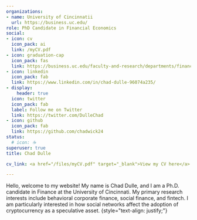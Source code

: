 ```yaml
---
organizations:
- name: University of Cincinnatii
  url: https://business.uc.edu/
role: PhD Candidate in Financial Economics
social:
- icon: cv
  icon_pack: ai
  link: /myCV.pdf
- icon: graduation-cap
  icon_pack: fas
  link: https://business.uc.edu/faculty-and-research/departments/finance/research/phd-students/chadwick-dulle.html
- icon: linkedin
  icon_pack: fab
  link: https://www.linkedin.com/in/chad-dulle-96074a235/
- display:
    header: true
  icon: twitter
  icon_pack: fab
  label: Follow me on Twitter
  link: https://twitter.com/DulleChad
- icon: github
  icon_pack: fab
  link: https://github.com/chadwick24
status:
  # icon: ☕️
superuser: true
title: Chad Dulle

cv_link: <a href="/files/myCV.pdf" target="_blank">View my CV here</a>

---
```


Hello, welcome to my website! My name is Chad Dulle, and I am a Ph.D. candidate in Finance at the University of Cincinnati. My primary research interests include behavioral corporate finance, social finance, and fintech. I am particularly interested in how social networks affect the adoption of cryptocurrency as a speculative asset.
{style="text-align: justify;"}
